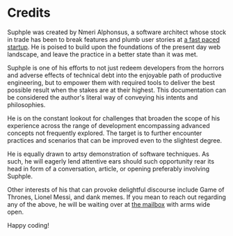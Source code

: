 # Credits

Suphple was created by Nmeri Alphonsus, a software architect whose stock in trade has been to break features and plumb user stories at [a fast paced startup](http://kaiglo.com). He is poised to build upon the foundations of the present day web landscape, and leave the practice in a better state than it was met.

Suphple is one of his efforts to not just redeem developers from the horrors and adverse effects of technical debt into the enjoyable path of productive engineering, but to empower them with required tools to deliver the best possible result when the stakes are at their highest. This documentation can be considered the author's literal way of conveying his intents and philosophies.

He is on the constant lookout for challenges that broaden the scope of his experience across the range of development encompassing advanced concepts not frequently explored. The target is to further encounter practices and scenarios that can be improved even to the slightest degree.

He is equally drawn to artsy demonstration of software techniques. As such, he will eagerly lend attentive ears should such opportunity rear its head in form of a conversation, article, or opening preferably involving Suphple.

Other interests of his that can provoke delightful discourse include Game of Thrones, Lionel Messi, and dank memes. If you mean to reach out regarding any of the above, he will be waiting over at [the mailbox](mailto:vainglories@gmail.com) with arms wide open. <!-- Or, if you're one of the cool kids, you can ping him on Twitter instead. -->

Happy coding!